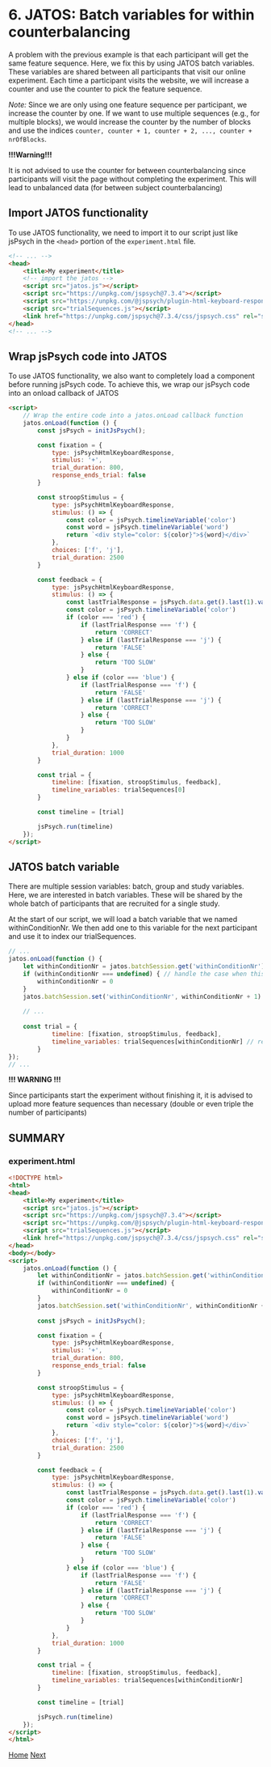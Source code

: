 # 6. JATOS: Batch variables for **within** counterbalancing

A problem with the previous example is that each participant will get the same feature sequence.
Here, we fix this by using JATOS batch variables. These variables are shared between all
participants that visit our online experiment. Each time a participant visits the website, we will
increase a counter and use the counter to pick the feature sequence.

*Note:*
Since we are only using one feature sequence per participant, we increase the counter by one. If we
want to use multiple sequences (e.g., for multiple blocks), we would increase the counter by the
number of blocks and use the indices `counter, counter + 1, counter + 2, ..., counter + nrOfBlocks`.

**!!!Warning!!!**

It is not advised to use the counter for between counterbalancing since participants will visit the
page without completing the experiment. This will lead to unbalanced data (for between subject
counterbalancing)

## Import JATOS functionality

To use JATOS functionality, we need to import it to our script just like jsPsych in the `<head>`
portion of the `experiment.html` file.

```html
<!-- ... -->
<head>
    <title>My experiment</title>
    <!-- import the jatos -->
    <script src="jatos.js"></script>
    <script src="https://unpkg.com/jspsych@7.3.4"></script>
    <script src="https://unpkg.com/@jspsych/plugin-html-keyboard-response@1.1.3"></script>
    <script src="trialSequences.js"></script>
    <link href="https://unpkg.com/jspsych@7.3.4/css/jspsych.css" rel="stylesheet" type="text/css"/>
</head>
<!-- ... -->
```

## Wrap jsPsych code into JATOS

To use JATOS functionality, we also want to completely load a component before running jsPsych code.
To achieve this, we wrap our jsPsych code into an onload callback of JATOS

```html
<script>
    // Wrap the entire code into a jatos.onLoad callback function
    jatos.onLoad(function () {
        const jsPsych = initJsPsych();

        const fixation = {
            type: jsPsychHtmlKeyboardResponse,
            stimulus: '+',
            trial_duration: 800,
            response_ends_trial: false
        }

        const stroopStimulus = {
            type: jsPsychHtmlKeyboardResponse,
            stimulus: () => {
                const color = jsPsych.timelineVariable('color')
                const word = jsPsych.timelineVariable('word')
                return `<div style="color: ${color}">${word}</div>`
            },
            choices: ['f', 'j'],
            trial_duration: 2500
        }

        const feedback = {
            type: jsPsychHtmlKeyboardResponse,
            stimulus: () => {
                const lastTrialResponse = jsPsych.data.get().last(1).values()[0].response
                const color = jsPsych.timelineVariable('color')
                if (color === 'red') {
                    if (lastTrialResponse === 'f') {
                        return 'CORRECT'
                    } else if (lastTrialResponse === 'j') {
                        return 'FALSE'
                    } else {
                        return 'TOO SLOW'
                    }
                } else if (color === 'blue') {
                    if (lastTrialResponse === 'f') {
                        return 'FALSE'
                    } else if (lastTrialResponse === 'j') {
                        return 'CORRECT'
                    } else {
                        return 'TOO SLOW'
                    }
                }
            },
            trial_duration: 1000
        }

        const trial = {
            timeline: [fixation, stroopStimulus, feedback],
            timeline_variables: trialSequences[0]
        }

        const timeline = [trial]

        jsPsych.run(timeline)
    });
</script>
```

## JATOS batch variable
There are multiple session variables: batch, group and study variables. Here, we are interested in batch variables. These will be shared by the whole batch of participants that are recruited for a single study.

At the start of our script, we will load a batch variable that we named withinConditionNr. We then add one to this variable for the next participant and use it to index our trialSequences.

```javascript
// ...
jatos.onLoad(function () {
    let withinConditionNr = jatos.batchSession.get('withinConditionNr') // get the number
    if (withinConditionNr === undefined) { // handle the case when this is not initialized yet for the first participant
        withinConditionNr = 0
    }
    jatos.batchSession.set('withinConditionNr', withinConditionNr + 1) // upload the increased number
    
    // ...
    
    const trial = {
            timeline: [fixation, stroopStimulus, feedback],
            timeline_variables: trialSequences[withinConditionNr] // replace the zero with the withinConditionNr
        }
});
// ...
```

**!!! WARNING !!!**

Since participants start the experiment without finishing it, it is advised to upload more feature sequences than necessary (double or even triple the number of participants)

## SUMMARY

### experiment.html
```html
<!DOCTYPE html>
<html>
<head>
    <title>My experiment</title>
    <script src="jatos.js"></script>
    <script src="https://unpkg.com/jspsych@7.3.4"></script>
    <script src="https://unpkg.com/@jspsych/plugin-html-keyboard-response@1.1.3"></script>
    <script src="trialSequences.js"></script>
    <link href="https://unpkg.com/jspsych@7.3.4/css/jspsych.css" rel="stylesheet" type="text/css"/>
</head>
<body></body>
<script>
    jatos.onLoad(function () {
        let withinConditionNr = jatos.batchSession.get('withinConditionNr')
        if (withinConditionNr === undefined) {
            withinConditionNr = 0
        }
        jatos.batchSession.set('withinConditionNr', withinConditionNr + 1) 
        
        const jsPsych = initJsPsych();

        const fixation = {
            type: jsPsychHtmlKeyboardResponse,
            stimulus: '+',
            trial_duration: 800,
            response_ends_trial: false
        }

        const stroopStimulus = {
            type: jsPsychHtmlKeyboardResponse,
            stimulus: () => {
                const color = jsPsych.timelineVariable('color')
                const word = jsPsych.timelineVariable('word')
                return `<div style="color: ${color}">${word}</div>`
            },
            choices: ['f', 'j'],
            trial_duration: 2500
        }

        const feedback = {
            type: jsPsychHtmlKeyboardResponse,
            stimulus: () => {
                const lastTrialResponse = jsPsych.data.get().last(1).values()[0].response
                const color = jsPsych.timelineVariable('color')
                if (color === 'red') {
                    if (lastTrialResponse === 'f') {
                        return 'CORRECT'
                    } else if (lastTrialResponse === 'j') {
                        return 'FALSE'
                    } else {
                        return 'TOO SLOW'
                    }
                } else if (color === 'blue') {
                    if (lastTrialResponse === 'f') {
                        return 'FALSE'
                    } else if (lastTrialResponse === 'j') {
                        return 'CORRECT'
                    } else {
                        return 'TOO SLOW'
                    }
                }
            },
            trial_duration: 1000
        }

        const trial = {
            timeline: [fixation, stroopStimulus, feedback],
            timeline_variables: trialSequences[withinConditionNr]
        }

        const timeline = [trial]

        jsPsych.run(timeline)
    });
</script>
</html>
```

[Home](index.md) [Next](jatosURLVariables.md)